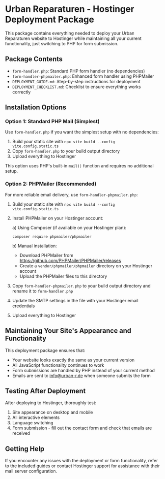 # Urban Reparaturen - Hostinger Deployment Package

This package contains everything needed to deploy your Urban Reparaturen website to Hostinger while maintaining all your current functionality, just switching to PHP for form submission.

## Package Contents

- `form-handler.php`: Standard PHP form handler (no dependencies)
- `form-handler-phpmailer.php`: Enhanced form handler using PHPMailer
- `DEPLOYMENT_GUIDE.md`: Step-by-step instructions for deployment
- `DEPLOYMENT_CHECKLIST.md`: Checklist to ensure everything works correctly

## Installation Options

### Option 1: Standard PHP Mail (Simplest)

Use `form-handler.php` if you want the simplest setup with no dependencies:

1. Build your static site with `npx vite build --config vite.config.static.ts`
2. Copy `form-handler.php` to your build output directory
3. Upload everything to Hostinger

This option uses PHP's built-in `mail()` function and requires no additional setup.

### Option 2: PHPMailer (Recommended)

For more reliable email delivery, use `form-handler-phpmailer.php`:

1. Build your static site with `npx vite build --config vite.config.static.ts`
2. Install PHPMailer on your Hostinger account:
   
   a) Using Composer (if available on your Hostinger plan):
   ```
   composer require phpmailer/phpmailer
   ```
   
   b) Manual installation:
   - Download PHPMailer from https://github.com/PHPMailer/PHPMailer/releases
   - Create a `vendor/phpmailer/phpmailer` directory on your Hostinger account
   - Upload the PHPMailer files to this directory
   
3. Copy `form-handler-phpmailer.php` to your build output directory and rename it to `form-handler.php`
4. Update the SMTP settings in the file with your Hostinger email credentials
5. Upload everything to Hostinger

## Maintaining Your Site's Appearance and Functionality

This deployment package ensures that:
- Your website looks exactly the same as your current version
- All JavaScript functionality continues to work
- Form submissions are handled by PHP instead of your current method
- Emails are sent to info@urban-r.de when someone submits the form

## Testing After Deployment

After deploying to Hostinger, thoroughly test:
1. Site appearance on desktop and mobile
2. All interactive elements
3. Language switching
4. Form submission - fill out the contact form and check that emails are received

## Getting Help

If you encounter any issues with the deployment or form functionality, refer to the included guides or contact Hostinger support for assistance with their mail server configuration.